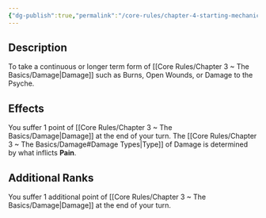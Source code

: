 ```yaml
---
{"dg-publish":true,"permalink":"/core-rules/chapter-4-starting-mechanics/condition-list/pain/"}
---
```


## Description
To take a continuous or longer term form of [[Core Rules/Chapter 3 ~ The Basics/Damage\|Damage]] such as Burns, Open Wounds, or Damage to the Psyche.
## Effects
You suffer 1 point of [[Core Rules/Chapter 3 ~ The Basics/Damage\|Damage]] at the end of your turn. 
The [[Core Rules/Chapter 3 ~ The Basics/Damage#Damage Types\|Type]] of Damage is determined by what inflicts **Pain**.
## Additional Ranks
You suffer 1 additional point of [[Core Rules/Chapter 3 ~ The Basics/Damage\|Damage]] at the end of your turn.